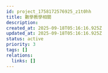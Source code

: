 ```yaml
---
id: project_1758172576925_z1t0hh
title: 數學教學相關
description: 
created_at: 2025-09-18T05:16:16.925Z
updated_at: 2025-09-18T05:16:16.925Z
status: active
priority: 3
tags: []
relations:
  links: []
---
```


